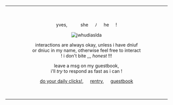 <div align="center">

***
 ㅤ

  yves,⠀⠀⠀⠀she⠀⠀ﾉ⠀⠀he⠀⠀!
  
![jwhudiaslda](https://github.com/coIlei/coIlei/assets/120334288/a31bb231-77d6-47d4-b5ea-e38b561c60c1)

interactions are always okay, unless i have dniuf <br> or dniuc in my name, otherwise feel free to interact <br> ! i don't bite ,,, *honest* !!!

leave a msg on my guestbook, <br> i'll *try* to respond as fast as i can !

[do your daily clicks!](https://arab.org/click-to-help/palestine/),⠀⠀[rentry](https://rentry.co/kngels),⠀⠀[guestbook](https://acheron.123guestbook.com)

 ㅤ
***
</p>
